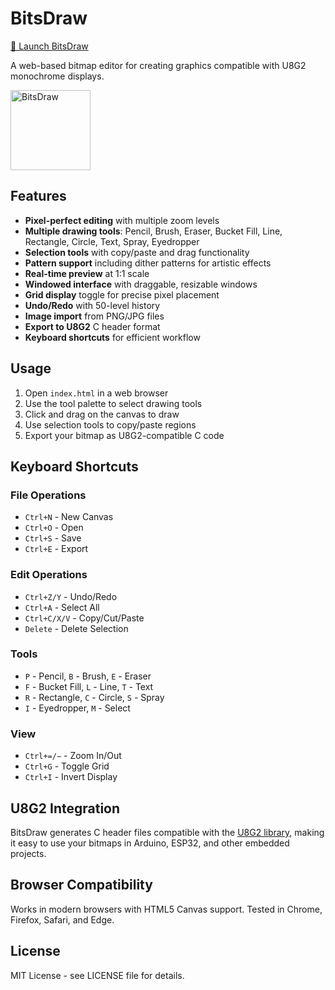 # BitsDraw

[🚀 Launch BitsDraw](https://kurogedelic.github.io/BitsDraw/)

A web-based bitmap editor for creating graphics compatible with U8G2 monochrome displays.

<img src="icons/BitsDraw.png" alt="BitsDraw" width="128">

## Features

- **Pixel-perfect editing** with multiple zoom levels
- **Multiple drawing tools**: Pencil, Brush, Eraser, Bucket Fill, Line, Rectangle, Circle, Text, Spray, Eyedropper
- **Selection tools** with copy/paste and drag functionality
- **Pattern support** including dither patterns for artistic effects
- **Real-time preview** at 1:1 scale
- **Windowed interface** with draggable, resizable windows
- **Grid display** toggle for precise pixel placement
- **Undo/Redo** with 50-level history
- **Image import** from PNG/JPG files
- **Export to U8G2** C header format
- **Keyboard shortcuts** for efficient workflow

## Usage

1. Open `index.html` in a web browser
2. Use the tool palette to select drawing tools
3. Click and drag on the canvas to draw
4. Use selection tools to copy/paste regions
5. Export your bitmap as U8G2-compatible C code

## Keyboard Shortcuts

### File Operations
- `Ctrl+N` - New Canvas
- `Ctrl+O` - Open
- `Ctrl+S` - Save
- `Ctrl+E` - Export

### Edit Operations
- `Ctrl+Z/Y` - Undo/Redo
- `Ctrl+A` - Select All
- `Ctrl+C/X/V` - Copy/Cut/Paste
- `Delete` - Delete Selection

### Tools
- `P` - Pencil, `B` - Brush, `E` - Eraser
- `F` - Bucket Fill, `L` - Line, `T` - Text
- `R` - Rectangle, `C` - Circle, `S` - Spray
- `I` - Eyedropper, `M` - Select

### View
- `Ctrl+=/−` - Zoom In/Out
- `Ctrl+G` - Toggle Grid
- `Ctrl+I` - Invert Display

## U8G2 Integration

BitsDraw generates C header files compatible with the [U8G2 library](https://github.com/olikraus/u8g2), making it easy to use your bitmaps in Arduino, ESP32, and other embedded projects.

## Browser Compatibility

Works in modern browsers with HTML5 Canvas support. Tested in Chrome, Firefox, Safari, and Edge.

## License

MIT License - see LICENSE file for details.